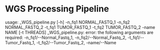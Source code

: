 # WGS Processing Pipeline


usage: _WGS_pipeline.py [-h] -n_fq1 NORMAL_FASTQ_1 -n_fq2 NORMAL_FASTQ_2 -t_fq1 TUMOR_FASTQ_1 -t_fq2 TUMOR_FASTQ_2 -name NAME [-t THREADS]
_WGS_pipeline.py: error: the following arguments are required: -n_fq1/--Normal_Fastq_1, -n_fq2/--Normal_Fastq_2, -t_fq1/--Tumor_Fastq_1, -t_fq2/--Tumor_Fastq_2, -name/--Name

